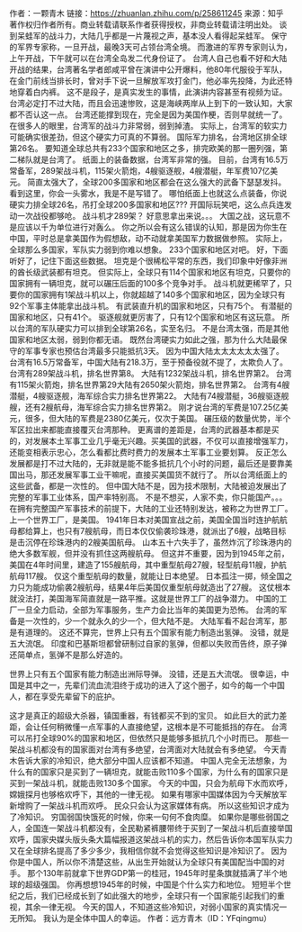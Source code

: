 作者：一颗青木
链接：https://zhuanlan.zhihu.com/p/258611245
来源：知乎
著作权归作者所有。商业转载请联系作者获得授权，非商业转载请注明出处。
谈到呆蛙军的战斗力，大陆几乎都是一片蔑视之声，基本没人看得起呆蛙军。
保守的军界专家称，一旦开战，最晚3天可占领台湾全境。
而激进的军界专家则认为，上午开战，下午就可以在台湾全岛发二代身份证了。
台湾人自己也看不好和大陆开战的结果，台湾著名学者郎咸平曾在演讲中公开爆料，他80年代服役于军队，在金门前线当排长时，曾对手下说一旦解放军攻打金门，他必率先投降，为此还特地穿着白内裤。
这不是段子，是真实发生的事情，此演讲内容甚至有视频为证。 
台湾必定打不过大陆，而且会迅速惨败，这是海峡两岸从上到下的一致认知，大家都不否认这一点。
台湾还能撑到现在，完全是因为美国作梗，否则早就统一了。
在很多人的眼里，台湾军的战斗力非常弱，弱到掉渣。
实际上，台湾军的软实力可能确实很差劲，但这个硬实力可真的不算弱。
国际军力排名，台湾地区排全球第26名。
要知道全球总共有233个国家和地区之多，排完欧美的那一圈列强，第二梯队就是台湾了。
纸面上的装备数据，台湾军非常的强。
目前，台湾有16.5万常备军，289架战斗机，115架火箭炮，4艘驱逐舰，4艘潜艇，年军费107亿美元。
简直太强大了，全球200多国家和地区都会在这么强大的武备下瑟瑟发抖。
看到这里，你会一头雾水，我是不是写错了。
哪怕纸面上也就这么点装备，你说硬实力排全球26名，吊打全球200多国家和地区???
开国际玩笑吧，这么点兵连发动一次战役都够呛。
战斗机才289架？
好意思拿出来说。。。
大国之战，这玩意不是应该以千为单位进行对轰么。
你之所以会有这么错误的认知，那是因为你生在中国，平时总是拿美国作为假想敌，动不动就拿美国军力数据做参照。
实际上，全球那么多国家，军队实力弱到你难以想象。
233个国家和地区对吧。
好，下面听好了，记住下面这些数据。
坦克是个很稀松平常的东西，我们印象中好像非洲的酋长级武装都有坦克。
但实际上，全球只有114个国家和地区有坦克，只要你的国家拥有一辆坦克，就可以碾压后面的100多个竞争对手。
战斗机就更稀罕了，只要你的国家拥有1架战斗机以上，你就超越了140多个国家和地区，因为全球只有92个军事主体能拿出战斗机。
有武装直升机的国家和地区，只有75个。
有潜艇的国家和地区，只有41个。
驱逐舰就更厉害了，只有12个国家和地区有这玩意。
所以台湾的军队硬实力可以排到全球第26名，实至名归。
不是台湾太强，而是其他国家和地区太弱，弱到你都无语。
既然台湾硬实力如此之强，那为什么大陆最保守的军事专家也预估台湾最多只能抵抗3天。
因为中国大陆太太太太太太强了。
台湾有16.5万常备军，中国大陆有218.3万，至于预备役就不提了，太欺负人了。
台湾有289架战斗机，排名世界第8。
大陆有1232架战斗机，排名世界第2。
台湾有115架火箭炮，排名世界第29大陆有2650架火箭炮，排名世界第2。
台湾有4艘潜艇，4艘驱逐舰，海军综合实力排名世界第22。
大陆有74艘潜艇，36艘驱逐舰艘，还有2艘航母，海军综合实力排名世界第2。
刚才说台湾的军费是107.25亿美元，很多，但大陆的军费是2380亿美元，仅次于美国。
碾压级的数量优势，半个军区拉出来都能直接覆灭台湾那种。
更离谱的差距是，台湾的武器基本都是买的，对发展本土军事工业几乎毫无兴趣。买美国的武器，不仅可以直接增强军力，还能变相表示忠心，怎么看都比费时费力的发展本土军事工业要划算。
反正怎么发展都是打不过大陆的，无非就是能不能多抵抗几个小时的问题，最后还是要靠美国出马，那还发展军事工业干嘛呢，直接买美国货不就行了。
所以台湾纸面上的这些武备，都是一次性的。
但中国大陆不是，因为技术限制，大陆被迫发展出了完整的军事工业体系，国产率特别高。
不是不想买，人家不卖，你只能国产。。。
在拥有完整国产军事技术的前提下，大陆的工业还特别发达，被称之为世界工厂。
上一个世界工厂，是美国。
1941年日本对美国宣战之前，美国全国当时连护航航母都给算上，也只有7艘航母，而日本仅仅偷袭珍珠港，就派出了6艘，战略目标是击沉停在珍珠港内的2艘美国航母。
山本五十六失手了，虽然炸沉了珍珠港内的绝大多数军舰，但并没有抓住这两艘航母。
但这并不重要，因为到1945年之前，美国在4年时间里，建造了155艘航母，其中重型航母27艘，轻型航母11艘，护航航母117艘。
仅这个重型航母的数量，就能让日本绝望。
日本孤注一掷，倾全国之力只为能成功偷袭2艘航母，结果4年后美国仅重型航母就造出了27艘。
这仗根本就没法打，美国海军简直就是一路平推。这就是世界工厂的战争潜力。
中国的工厂一旦全力启动，全部为军事服务，生产力会比当年的美国更为恐怖。
台湾的军备是一次性的，少一个就永久的少一个，但大陆不是。
大陆军看不起台湾军，那是有道理的。
这还不算完，世界上只有五个国家有能力制造出氢弹。
没错，就是五大流氓。
印度和巴基斯坦都曾研制过自家的氢弹，但都以失败而告终，原子弹还简单点，氢弹不是那么好造的。

世界上只有五个国家有能力制造出洲际导弹。
没错，还是五大流氓。
很幸运，中国是其中之一，先辈们流血流泪终于成功的进入了这个圈子，如今的每一个中国人，都在享受先辈留下的庇护。

这才是真正的超级大杀器，镇国重器，有钱都买不到的宝贝。
如此巨大的武力差距，会让任何稍微懂一点军事的人直接绝望，这根本是不可能抵挡的存在。
台湾可以吊打全球90%的国家和地区，但依然只是能够多抵抗几个小时而已。
那些一架战斗机都没有的国家面对台湾有多绝望，台湾面对大陆就会有多绝望。
今天青木告诉大家的冷知识，绝大部分中国人应该都不知道。
中国人完全无法想象，为什么有的国家只是买到了一辆坦克，就能击败110多个国家，为什么有的国家只是买到一架战斗机，就能击败130多个国家。
今天的中国，只会为航母下水而欢呼，嫦娥探月也够格欢呼下，其他的一律无视。
如果有哪家中国媒体因为今天解放军新增购了一架战斗机而欢呼。
民众只会认为这家媒体有病。
所以这些知识才成为了冷知识。
穷国弱国快饿死的时候，你来一句何不食肉糜。
如果你是哪些弱国之人，全国连一架战斗机都没有，全民勒紧裤腰带终于买到了一架战斗机后直接举国欢呼，国家央媒头版头条大篇幅报道这架战斗机的实力，然后告诉你本国军队实力又在全球排名提高了多少多少，我相信你就不会觉得这些知识是冷知识了。
因为你是中国人，所以你不清楚这些，从出生开始就认为全球只有美国配当中国的对手。
那个130年前就拿下世界GDP第一的桂冠，1945年时星条旗就插满了半个地球的超级强国。
你再想想1945年的时候，中国是个什么实力和地位。
短短半个世纪之后，我们已经成长到了如此强大的地步，全球只有一个国家能引起我们的重视，其余一律无视。
今天的国人，不知道这些冷知识，对弱小国家的真实情况一无所知。
我认为是全体中国人的幸运。
作者：远方青木（ID：YFqingmu）

